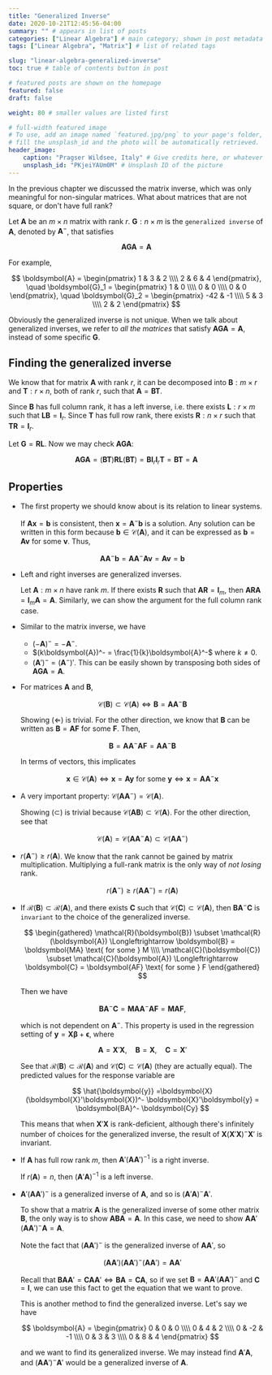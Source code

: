 ```yaml
---
title: "Generalized Inverse"
date: 2020-10-21T12:45:56-04:00
summary: "" # appears in list of posts
categories: ["Linear Algebra"] # main category; shown in post metadata
tags: ["Linear Algebra", "Matrix"] # list of related tags

slug: "linear-algebra-generalized-inverse"
toc: true # table of contents button in post

# featured posts are shown on the homepage
featured: false
draft: false

weight: 80 # smaller values are listed first

# full-width featured image
# To use, add an image named `featured.jpg/png` to your page's folder, or
# fill the unsplash_id and the photo will be automatically retrieved.
header_image:
    caption: "Pragser Wildsee, Italy" # Give credits here, or whatever captions you want to add (support markdown)
    unsplash_id: "PKjeiYAUm0M" # Unsplash ID of the picture
---
```


In the previous chapter we discussed the matrix inverse, which was only meaningful for non-singular matrices. What about matrices that are not square, or don't have full rank?

Let $\boldsymbol{A}$ be an $m \times n$ matrix with rank $r$. $\boldsymbol{G}: n \times m$ is the `generalized inverse` of $\boldsymbol{A}$, denoted by $\boldsymbol{A}^{-}$, that satisfies

$$
\boldsymbol{AGA} = \boldsymbol{A}
$$

For example,

$$
\boldsymbol{A} = \begin{pmatrix}
    1 & 3 & 2 \\\\
    2 & 6 & 4
\end{pmatrix}, \quad
\boldsymbol{G}_1 = \begin{pmatrix}
    1 & 0 \\\\
    0 & 0 \\\\
    0 & 0
\end{pmatrix}, \quad
\boldsymbol{G}_2 = \begin{pmatrix}
    -42 & -1 \\\\
    5 & 3 \\\\
    2 & 2
\end{pmatrix}
$$

Obviously the generalized inverse is not unique. When we talk about generalized inverses, we refer to _all the matrices_ that satisfy $\boldsymbol{AGA} = \boldsymbol{A}$, instead of some specific $\boldsymbol{G}$.

## Finding the generalized inverse

We know that for matrix $\boldsymbol{A}$ with rank $r$, it can be decomposed into $\boldsymbol{B}: m \times r$ and $\boldsymbol{T}: r \times n$, both of rank $r$, such that $\boldsymbol{A} = \boldsymbol{BT}$.

Since $\boldsymbol{B}$ has full column rank, it has a left inverse, i.e. there exists $\boldsymbol{L}: r \times m$ such that $\boldsymbol{LB} = \boldsymbol{I}_r$. Since $\boldsymbol{T}$ has full row rank, there exists $\boldsymbol{R}: n \times r$ such that $\boldsymbol{TR} = \boldsymbol{I}_r$.

Let $\boldsymbol{G} = \boldsymbol{RL}$. Now we may check $\boldsymbol{AGA}$:

$$
\boldsymbol{AGA} = (\boldsymbol{BT})\boldsymbol{RL}(\boldsymbol{BT}) = \boldsymbol{BI}_r\boldsymbol{I}_r\boldsymbol{T} = \boldsymbol{BT} = \boldsymbol{A}
$$

## Properties

-   The first property we should know about is its relation to linear systems.

    If $\boldsymbol{Ax} = \boldsymbol{b}$ is consistent, then $\boldsymbol{x} = \boldsymbol{A}^{-}\boldsymbol{b}$ is a solution. Any solution can be written in this form because $\boldsymbol{b} \in \mathcal{C}(\boldsymbol{A})$, and it can be expressed as $\boldsymbol{b} = \boldsymbol{Av}$ for some $\boldsymbol{v}$. Thus,

    $$
    \boldsymbol{AA}^{-}\boldsymbol{b} = \boldsymbol{AA}^{-}\boldsymbol{Av} = \boldsymbol{Av} = \boldsymbol{b}
    $$

-   Left and right inverses are generalized inverses.

    Let $\boldsymbol{A}: m \times n$ have rank $m$. If there exists $\boldsymbol{R}$ such that $\boldsymbol{AR} = \boldsymbol{I}_m$, then $\boldsymbol{ARA} = \boldsymbol{I}_m\boldsymbol{A} = \boldsymbol{A}$. Similarly, we can show the argument for the full column rank case.

-   Similar to the matrix inverse, we have
    -   $(-\boldsymbol{A})^{-} = -\boldsymbol{A}^{-}$.
    -   $(k\boldsymbol{A})^- = \frac{1}{k}\boldsymbol{A}^-$ where $k \neq 0$.
    -   $(\boldsymbol{A}')^- = (\boldsymbol{A}^-)'$. This can be easily shown by transposing both sides of $\boldsymbol{AGA} = \boldsymbol{A}$.
-   For matrices $\boldsymbol{A}$ and $\boldsymbol{B}$,

    $$
    \mathcal{C}(\boldsymbol{B}) \subset \mathcal{C}(\boldsymbol{A}) \Longleftrightarrow \boldsymbol{B} = \boldsymbol{AA}^-\boldsymbol{B}
    $$

    Showing ($\Leftarrow$) is trivial. For the other direction, we know that $\boldsymbol{B}$ can be written as $\boldsymbol{B} = \boldsymbol{AF}$ for some $\boldsymbol{F}$. Then,

    $$
    \boldsymbol{B} = \boldsymbol{AA}^-\boldsymbol{AF} = \boldsymbol{AA}^-\boldsymbol{B}
    $$

    In terms of vectors, this implicates

    $$
    \boldsymbol{x} \in \mathcal{C}(\boldsymbol{A}) \Longleftrightarrow  \boldsymbol{x} = \boldsymbol{Ay} \text{ for some } \boldsymbol{y} \Longleftrightarrow \boldsymbol{x} = \boldsymbol{AA}^-\boldsymbol{x}
    $$

-   A very important property: $\mathcal{C}(\boldsymbol{AA}^-) = \mathcal{C}(\boldsymbol{A})$.

    Showing ($\subset$) is trivial because $\mathcal{C}(\boldsymbol{AB}) \subset \mathcal{C}(\boldsymbol{A})$. For the other direction, see that

    $$
    \mathcal{C}(\boldsymbol{A}) = \mathcal{C}(\boldsymbol{AA}^-\boldsymbol{A}) \subset \mathcal{C}(\boldsymbol{AA}^-)
    $$

-   $r(\boldsymbol{A}^-) \geq r(\boldsymbol{A})$. We know that the rank cannot be gained by matrix multiplication. Multiplying a full-rank matrix is the only way of _not losing_ rank.

    $$
    r(\boldsymbol{A}^-) \geq r(\boldsymbol{AA}^-) = r(\boldsymbol{A})
    $$

-   If $\mathcal{R}(\boldsymbol{B}) \subset \mathcal{R}(\boldsymbol{A})$, and there exists $\boldsymbol{C}$ such that $\mathcal{C}(\boldsymbol{C}) \subset \mathcal{C}(\boldsymbol{A})$, then $\boldsymbol{BA}^-\boldsymbol{C}$ is `invariant` to the choice of the generalized inverse.

    $$
    \begin{gathered}
        \mathcal{R}(\boldsymbol{B}) \subset \mathcal{R}(\boldsymbol{A}) \Longleftrightarrow \boldsymbol{B} = \boldsymbol{MA} \text{ for some } M \\\\
        \mathcal{C}(\boldsymbol{C}) \subset \mathcal{C}(\boldsymbol{A}) \Longleftrightarrow \boldsymbol{C} = \boldsymbol{AF} \text{ for some } F
    \end{gathered}
    $$

    Then we have

    $$
        \boldsymbol{BA}^- \boldsymbol{C} = \boldsymbol{MAA}^- \boldsymbol{AF} = \boldsymbol{MAF},
    $$

    which is not dependent on $\boldsymbol{A}^-$. This property is used in the regression setting of $\boldsymbol{y} = \boldsymbol{X\beta} + \boldsymbol{\epsilon}$, where

    $$
    \boldsymbol{A} = \boldsymbol{X}'\boldsymbol{X}, \quad \boldsymbol{B} = \boldsymbol{X}, \quad \boldsymbol{C} = \boldsymbol{X}'
    $$

    See that $\mathcal{R}(\boldsymbol{B}) \subset \mathcal{R}(\boldsymbol{A})$ and $\mathcal{C}(\boldsymbol{C}) \subset \mathcal{C}(\boldsymbol{A})$ (they are actually equal). The predicted values for the response variable are

    $$
    \hat{\boldsymbol{y}} =\boldsymbol{X}(\boldsymbol{X}'\boldsymbol{X})^- \boldsymbol{X}'\boldsymbol{y} = \boldsymbol{BA}^- \boldsymbol{Cy}
    $$

    This means that when $\boldsymbol{X}'\boldsymbol{X}$ is rank-deficient, although there's infinitely number of choices for the generalized inverse, the result of $\boldsymbol{X}(\boldsymbol{X}'\boldsymbol{X})^- \boldsymbol{X}'$ is invariant.

-   If $\boldsymbol{A}$ has full row rank $m$, then $\boldsymbol{A}'(\boldsymbol{AA}')^{-1}$ is a right inverse.

    If $r(\boldsymbol{A}) = n$, then $(\boldsymbol{A}'\boldsymbol{A})^{-1}$ is a left inverse.

-   $\boldsymbol{A}'(\boldsymbol{AA}')^-$ is a generalized inverse of $\boldsymbol{A}$, and so is $(\boldsymbol{A}'\boldsymbol{A})^- \boldsymbol{A}'$.

    To show that a matrix $\boldsymbol{A}$ is the generalized inverse of some other matrix $\boldsymbol{B}$, the only way is to show $\boldsymbol{ABA} = \boldsymbol{A}$. In this case, we need to show $\boldsymbol{A} \boldsymbol{A}'(\boldsymbol{AA}')^- \boldsymbol{A} = \boldsymbol{A}$.

    Note the fact that $(\boldsymbol{AA}')^-$ is the generalized inverse of $\boldsymbol{AA}'$, so

    $$
    (\boldsymbol{AA}') (\boldsymbol{AA}')^- (\boldsymbol{AA}') = \boldsymbol{AA}'
    $$

    Recall that $\boldsymbol{BAA}' = \boldsymbol{CAA}' \Longleftrightarrow \boldsymbol{BA} = \boldsymbol{CA}$, so if we set $\boldsymbol{B} = \boldsymbol{AA}'(\boldsymbol{AA}')^-$ and $\boldsymbol{C} = \boldsymbol{I}$, we can use this fact to get the equation that we want to prove.

    This is another method to find the generalized inverse. Let's say we have

    $$
    \boldsymbol{A} = \begin{pmatrix}
        0 & 0 & 0 \\\\
        0 & 4 & 2 \\\\
        0 & -2 & -1 \\\\
        0 & 3 & 3 \\\\
        0 & 8 & 4
    \end{pmatrix}
    $$

    and we want to find its generalized inverse. We may instead find $\boldsymbol{A}'\boldsymbol{A}$, and $(\boldsymbol{AA}')^-\boldsymbol{A}'$ would be a generalized inverse of $\boldsymbol{A}$.
